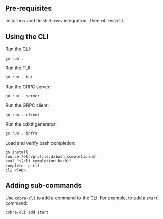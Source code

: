 ## Pre-requisites

Install `nix` and finish `direnv` integration. Then `cd cmd/cli`.

## Using the CLI

Run the CLI:

```
go run .
```

Run the TUI:

```
go run . tui
```

Run the GRPC server:

```
go run . server
```

Run the GRPC client:

```
go run . client
```

Run the cdktf generator:

```
go run . infra
```

Load and verify bash completion:

```
go install
source /etc/profile.d/bash_completion.sh
eval "$(cli completion bash)"
complete -p cli
cli <TAB>
```

## Adding sub-commands

Use `cobra-cli` to add a command to the CLI. For example, to add a `start` command:

```
cobra-cli add start
```
